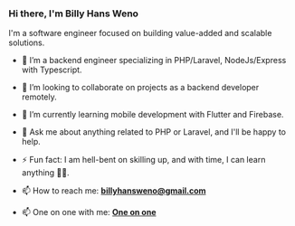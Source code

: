 ### Hi there, I'm Billy Hans Weno

I'm a software engineer focused on building value-added and scalable solutions.

- 🌱 I’m a backend engineer specializing in PHP/Laravel, NodeJs/Express with Typescript.
- 👯 I’m looking to collaborate on projects as a backend developer remotely.
- 🔭 I’m currently learning mobile development with Flutter and Firebase.
- 💬 Ask me about anything related to PHP or Laravel, and I'll be happy to help.
- ⚡ Fun fact: I am hell-bent on skilling up, and with time, I can learn anything ✌🏾.

- 📫 How to reach me: **billyhansweno@gmail.com**
- 📫 One on one with me: **[One on one](https://calendar.app.google/25VaSAEsasV9cLA5A)**
